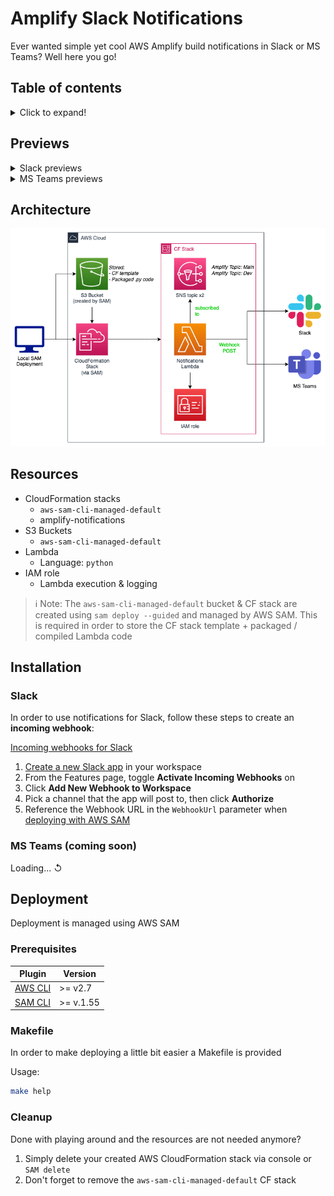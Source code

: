 <!-- markdownlint-disable MD033 MD026 -->
<!-- MD033: No inline HTML | Reason: used for collapsable section(s) -->
<!-- MD026: No trailing punctuation | Reason: used for '# IMPORTANT' heading -->

# Amplify Slack Notifications

Ever wanted simple yet cool AWS Amplify build notifications in Slack or MS Teams?
Well here you go!

## Table of contents

<details>
  <summary>Click to expand!</summary>

- [Amplify Slack Notifications](#amplify-slack-notifications)
  - [Table of contents](#table-of-contents)
  - [Previews](#previews)
  - [Architecture](#architecture)
  - [Resources](#resources)
  - [Installation](#installation)
    - [Slack](#slack)
    - [MS Teams (coming soon)](#ms-teams-coming-soon)
  - [Deployment](#deployment)
    - [Prerequisites](#prerequisites)
    - [Makefile](#makefile)
    - [Cleanup](#cleanup)

</details>

## Previews

<details>
  <summary>Slack previews</summary>

![Slack preview - started](.assets/slack_preview_started.png)
![Slack preview - succeed](.assets/slack_preview_succeed.png)
![Slack preview - failed](.assets/slack_preview_failed.png)

</details>

<details>
  <summary>MS Teams previews</summary>

> ℹ coming soon

</details>

## Architecture

![Architecture](.assets/amplify-notifications-architecture.png)

## Resources

- CloudFormation stacks
  - `aws-sam-cli-managed-default`
  - amplify-notifications
- S3 Buckets
  - `aws-sam-cli-managed-default`
- Lambda
  - Language: `python`
- IAM role
  - Lambda execution & logging

> ℹ Note: The `aws-sam-cli-managed-default` bucket & CF stack are created using `sam deploy --guided` and managed by AWS SAM. This is required in order to store the CF stack template + packaged / compiled Lambda code

## Installation

### Slack

In order to use notifications for Slack, follow these steps to create an **incoming webhook**:

[Incoming webhooks for Slack](https://slack.com/help/articles/115005265063-Incoming-webhooks-for-Slack)

1. [Create a new Slack app](https://api.slack.com/apps/new) in your workspace
2. From the Features page, toggle **Activate Incoming Webhooks** on
3. Click **Add New Webhook to Workspace**
4. Pick a channel that the app will post to, then click **Authorize**
5. Reference the Webhook URL in the `WebhookUrl` parameter when [deploying with AWS SAM](#deployment)

### MS Teams (coming soon)

Loading... ↺

## Deployment

Deployment is managed using AWS SAM

### Prerequisites

|                                                               Plugin                                                      |  Version  |
|---------------------------------------------------------------------------------------------------------------------------|-----------|
|  [AWS CLI](https://docs.aws.amazon.com/cli/latest/userguide/getting-started-install.html)                                 |>= v2.7    |
|  [SAM CLI](https://docs.aws.amazon.com/serverless-application-model/latest/developerguide/serverless-sam-cli-install.html)|>= v.1.55  |


### Makefile

In order to make deploying a little bit easier a Makefile is provided

Usage:

```bash
make help
```

### Cleanup

Done with playing around and the resources are not needed anymore?

1. Simply delete your created AWS CloudFormation stack via console or `SAM delete`
2. Don't forget to remove the `aws-sam-cli-managed-default` CF stack
